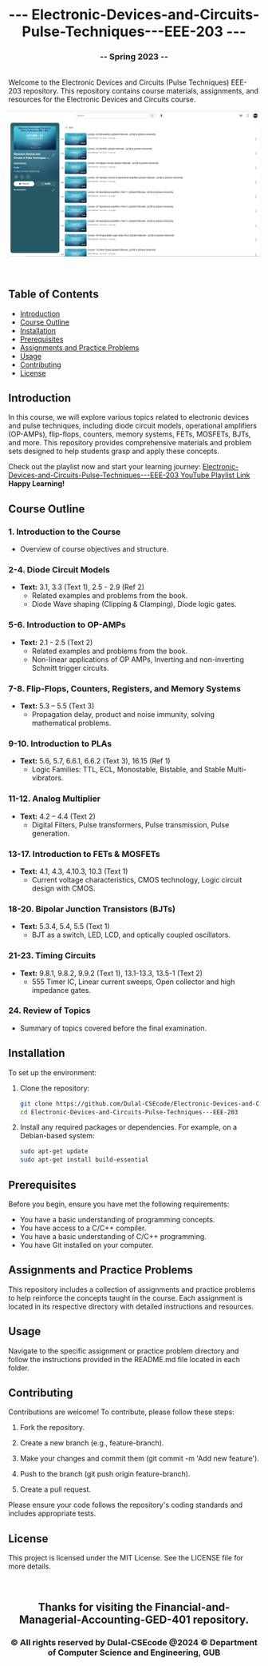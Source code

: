<h1 align="center">--- Electronic-Devices-and-Circuits-Pulse-Techniques---EEE-203 ---</h1>  
<h3 align="center">-- Spring 2023 --</h3>  
<br />  
Welcome to the Electronic Devices and Circuits (Pulse Techniques) EEE-203 repository. This repository contains course materials, assignments, and resources for the Electronic Devices and Circuits course.  
<br />  

![Electronic Devices and Circuits](eee203banner.PNG)  
  
<br />  

## Table of Contents
- [Introduction](#introduction)
- [Course Outline](#course-outline)
- [Installation](#installation)
- [Prerequisites](#prerequisites)
- [Assignments and Practice Problems](#assignments-and-practice-problems)
- [Usage](#usage)
- [Contributing](#contributing)
- [License](#license)

## Introduction

In this course, we will explore various topics related to electronic devices and pulse techniques, including diode circuit models, operational amplifiers (OP-AMPs), flip-flops, counters, memory systems, FETs, MOSFETs, BJTs, and more. This repository provides comprehensive materials and problem sets designed to help students grasp and apply these concepts.

Check out the playlist now and start your learning journey: [Electronic-Devices-and-Circuits-Pulse-Techniques---EEE-203 YouTube Playlist Link](https://youtube.com/playlist?list=PLEc-WcPXUsjuoqsICuVclwEfn9-THFJfP&si=Dah3nMCqftnC12Iz)  
**Happy Learning!**

## Course Outline

### 1. Introduction to the Course
- Overview of course objectives and structure.
  
### 2-4. Diode Circuit Models
- **Text:** 3.1, 3.3 (Text 1), 2.5 - 2.9 (Ref 2)
  - Related examples and problems from the book.
  - Diode Wave shaping (Clipping & Clamping), Diode logic gates.
  
### 5-6. Introduction to OP-AMPs
- **Text:** 2.1 - 2.5 (Text 2)
  - Related examples and problems from the book.
  - Non-linear applications of OP AMPs, Inverting and non-inverting Schmitt trigger circuits.

### 7-8. Flip-Flops, Counters, Registers, and Memory Systems
- **Text:** 5.3 – 5.5 (Text 3)
  - Propagation delay, product and noise immunity, solving mathematical problems.
  
### 9-10. Introduction to PLAs
- **Text:** 5.6, 5.7, 6.6.1, 6.6.2 (Text 3), 16.15 (Ref 1)
  - Logic Families: TTL, ECL, Monostable, Bistable, and Stable Multi-vibrators.
  
### 11-12. Analog Multiplier
- **Text:** 4.2 – 4.4 (Text 2)
  - Digital Filters, Pulse transformers, Pulse transmission, Pulse generation.
  
### 13-17. Introduction to FETs & MOSFETs
- **Text:** 4.1, 4.3, 4.10.3, 10.3 (Text 1)
  - Current voltage characteristics, CMOS technology, Logic circuit design with CMOS.
  
### 18-20. Bipolar Junction Transistors (BJTs)
- **Text:** 5.3.4, 5.4, 5.5 (Text 1)
  - BJT as a switch, LED, LCD, and optically coupled oscillators.

### 21-23. Timing Circuits
- **Text:** 9.8.1, 9.8.2, 9.9.2 (Text 1), 13.1-13.3, 13.5-1 (Text 2)
  - 555 Timer IC, Linear current sweeps, Open collector and high impedance gates.
  
### 24. Review of Topics
- Summary of topics covered before the final examination.

## Installation

To set up the environment:

1. Clone the repository:
   ```bash
   git clone https://github.com/Dulal-CSEcode/Electronic-Devices-and-Circuits-Pulse-Techniques---EEE-203.git
   cd Electronic-Devices-and-Circuits-Pulse-Techniques---EEE-203

2. Install any required packages or dependencies. For example, on a Debian-based system:

    ```bash
    sudo apt-get update
    sudo apt-get install build-essential
    ```
## Prerequisites

Before you begin, ensure you have met the following requirements:

- You have a basic understanding of programming concepts.
- You have access to a C/C++ compiler.
- You have a basic understanding of C/C++ programming.
- You have Git installed on your computer.

## Assignments and Practice Problems

This repository includes a collection of assignments and practice problems to help reinforce the concepts taught in the course. Each assignment is located in its respective directory with detailed instructions and resources.

## Usage
Navigate to the specific assignment or practice problem directory and follow the instructions provided in the README.md file located in each folder.

## Contributing
Contributions are welcome! To contribute, please follow these steps:

1. Fork the repository.

2. Create a new branch (e.g., feature-branch).

3. Make your changes and commit them (git commit -m 'Add new feature').

4. Push to the branch (git push origin feature-branch).

5. Create a pull request.

Please ensure your code follows the repository's coding standards and includes appropriate tests.

## License
This project is licensed under the MIT License. See the LICENSE file for more details.


<br/>
<h2 align="center"> Thanks for visiting the Financial-and-Managerial-Accounting-GED-401 repository.</h2>
<h3 align="center">© All rights reserved by Dulal-CSEcode @2024 © Department of Computer Science and Engineering, GUB </h3>
